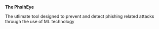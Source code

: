 <b>The PhsihEye</b>
<p>The utlimate tool designed to prevent and detect phishing related attacks through the use of ML technology</p>
